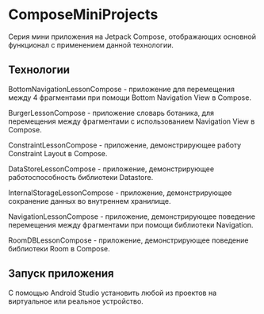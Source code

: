 # ComposeMiniProjects
Серия мини приложения на Jetpack Compose, отображающих основной функционал с применением данной технологии.

## Технологии
BottomNavigationLessonCompose - приложение для перемещения между 4 фрагментами при помощи Bottom Navigation View в Compose.

BurgerLessonCompose - приложение словарь ботаника, для перемещения между фрагментами с использованием Navigation View в Compose.

ConstraintLessonCompose - приложение, демонстрирующее работу Constraint Layout в Compose.

DataStoreLessonCompose - приложение, демонстрирующее работоспособность библиотеки Datastore.

InternalStorageLessonCompose - приложение, демонстрирующее сохранение данных во внутреннем хранилище.

NavigationLessonCompose - приложение, демонстрирующее поведение перемещения между фрагментами при помощи библиотеки Navigation.

RoomDBLessonCompose - приложение, демонстрирующее поведение библиотеки Room в Compose.

## Запуск приложения
С помощью Android Studio установить любой из проектов на виртуальное или реальное устройство.

